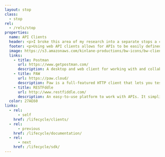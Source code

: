 ```yaml
---
layout: stop
class:
  - stop
rel:
  - /rels/stop  
properties:
  name: API Clients
  header: <p>I broke this area of my research into a separate stops a couple years back, as I saw several new types of service providers emerging to provide a new type of web-based API client. These new tools allowed you to consume, collaborate, and put APIs to use without writing any code. I knew that this shift was going to be significant, even though it hasn't played out as I expected, with most of the providers disappearing, or being acquired, and leaving just a handful of solutions that we see today.</p><p>These new web API clients allow for authentication, and the ability to quickly copy and paste API urls, or the importing of API definitions to begin making requests, and seeing responses for targeted aPIs. These clients were born out of earlier API explorers and interactive API documentation, but have matured into standalone services that are doing interesting things to how we consume APIs. Here are the three web API clients I recommend you consider as part of your API life cycle.</p>
  footer: <p>Using web API clients allows for APIs to be easily defined, mocked, collaborated around, and leveraged as part of an API definition driven life cycle. The approach to integration saves significant cycles by allowing APIs to be designed, developed, and integrated with before any code gets written. Plus, the team and collaboration features that many of them posses can significantly benefit the process of not just consuming APIs, but also developing them. Making API clients an essential part of any development team, no matter what you are building.</p><p>Using API clients, bundled with an API definition-driven approach, and a healthy API mocking setup, can save you significant time and money when it comes to crafting the right API. What used to take years of development to iterate around, can take days or weeks, allowing you to define, design, mock, consume, collaborate, communicate, and iterate until exactly the right API is delivered. This approach to API development is changing how we deliver APIs, making operations much more flexible, agile, and fast moving, over the historically rigide, brittle, and slow moving approach to delivering API resources.</p>
  image: https://s3.amazonaws.com/kinlane-productions/bw-icons/bw-client.png
  links:
    - title: Postman
      url: https://www.getpostman.com/
      description: A desktop and web client for working with and collaborating in a team environment around APIs.
    - title: PAW
      url: https://paw.cloud/
      description: Paw is a full-featured HTTP client that lets you test and describe the APIs you build or consume. It has a beautiful native macOS interface to compose requests, inspect server responses, generate client code and export API definitions.
    - title: RESTFddle
      url: http://www.restfiddle.com/
      description: An easy-to-use platform to work with APIs. It simplifies everything from API exposure to API consumption. RESTFiddle is an Enterprise-grade API Management Platform for teams. It helps you to design, develop, test and release APIs.      
  color: 27AE60    
links:
  - rel:
      - self
    href: /lifecycle/clients/
  - rel:
      - previous
    href: /lifecycle/documentation/   
  - rel:
      - next
    href: /lifecycle/sdk/            
---
```

